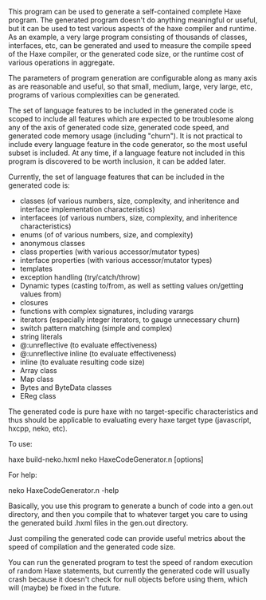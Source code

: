 This program can be used to generate a self-contained complete Haxe
program.  The generated program doesn't do anything meaningful or useful,
but it can be used to test various aspects of the haxe compiler and
runtime.  As an example, a very large program consisting of thousands of
classes, interfaces, etc, can be generated and used to measure the compile
speed of the Haxe compiler, or the generated code size, or the runtime cost
of various operations in aggregate.

The parameters of program generation are configurable along as many axis as
are reasonable and useful, so that small, medium, large, very large, etc,
programs of various complexities can be generated.

The set of language features to be included in the generated code is scoped
to include all features which are expected to be troublesome along any of
the axis of generated code size, generated code speed, and generated code
memory usage (including "churn").  It is not practical to include every
language feature in the code generator, so the most useful subset is
included.  At any time, if a language feature not included in this program
is discovered to be worth inclusion, it can be added later.

Currently, the set of language features that can be included in the
generated code is:

- classes (of various numbers, size, complexity, and inheritence and
           interface implementation characteristics)
- interfacees (of various numbers, size, complexity, and inheritence
               characteristics)
- enums (of of various numbers, size, and complexity)
- anonymous classes
- class properties (with various accessor/mutator types)
- interface properties (with various accessor/mutator types)
- templates
- exception handling (try/catch/throw)
- Dynamic types (casting to/from, as well as setting values on/getting
                 values from)
- closures
- functions with complex signatures, including varargs
- iterators (especially integer iterators, to gauge unnecessary churn)
- switch pattern matching (simple and complex)
- string literals
- @:unreflective (to evaluate effectiveness)
- @:unreflective inline (to evaluate effectiveness)
- inline (to evaluate resulting code size)
- Array class
- Map class
- Bytes and ByteData classes
- EReg class

The generated code is pure haxe with no target-specific characteristics and
thus should be applicable to evaluating every haxe target type (javascript,
hxcpp, neko, etc).

To use:

haxe build-neko.hxml
neko HaxeCodeGenerator.n [options]

For help:

neko HaxeCodeGenerator.n -help

Basically, you use this program to generate a bunch of code into a gen.out
directory, and then you compile that to whatever target you care to using
the generated build .hxml files in the gen.out directory.

Just compiling the generated code can provide useful metrics about the speed
of compilation and the generated code size.

You can run the generated program to test the speed of random execution of
random Haxe statements, but currently the generated code will usually
crash because it doesn't check for null objects before using them, which
will (maybe) be fixed in the future.
